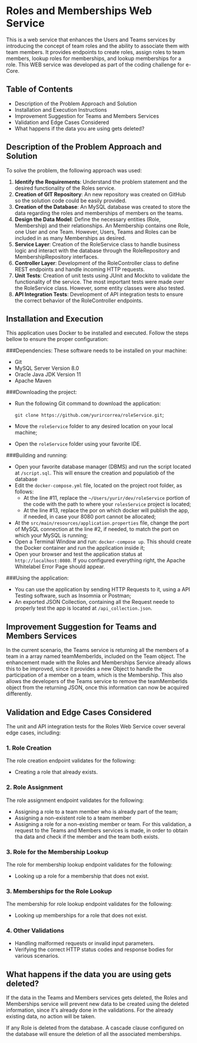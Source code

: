 # Roles and Memberships Web Service

This is a web service that enhances the Users and Teams services by introducing the concept of team roles and the ability to associate them with team members. It provides endpoints to create roles, assign roles to team members, lookup roles for memberships, and lookup memberships for a role.
This WEB service was developed as part of the coding challenge for e-Core.

## Table of Contents

- Description of the Problem Approach and Solution
- Installation and Execution Instructions
- Improvement Suggestion for Teams and Members Services
- Validation and Edge Cases Considered
- What happens if the data you are using gets deleted?

## Description of the Problem Approach and Solution

To solve the problem, the following approach was used:

1. **Identify the Requirements**: Understand the problem statement and the desired functionality of the Roles service.
2. **Creation of GIT Repository**: An new repository was created on GitHub so the solution code could be easily provided.
3. **Creation of the Database**: An MySQL database was created to store the data regarding the roles and memberships of members on the teams.
4. **Design the Data Model**: Define the necessary entities (Role, Membership) and their relationships. An Membership contains one Role, one User and one Team. However, Users, Teams and Roles can be included in as many Memberships as desired.
5. **Service Layer**: Creation of the RoleService class to handle business logic and interact with the database through the RoleRepository and MembershipRepository interfaces.
6. **Controller Layer**: Development of the RoleController class to define REST endpoints and handle incoming HTTP requests.
7. **Unit Tests**: Creation of unit tests using JUnit and Mockito to validate the functionality of the service. The most important tests were made over the RoleService class. However, some entity classes were also tested.
8. **API Integration Tests**: Development of API integration tests to ensure the correct behavior of the RoleController endpoints.

## Installation and Execution

This application uses Docker to be installed and executed. Follow the steps bellow to ensure the proper configuration:

###Dependencies: 
These software needs to be installed on your machine:
- Git
- MySQL Server Version 8.0
- Oracle Java JDK Version 11
- Apache Maven

###Downloading the project:

- Run the following Git command to download the application:

    ``git clone https://github.com/yurircorrea/roleService.git``;

- Move the ``roleService`` folder to any desired location on your local machine;
- Open the ``roleService`` folder using your favorite IDE.

###Building and running:

- Open your favorite database manager (DBMS) and run the script located at ``/script.sql``. This will ensure the creation and populatiob of the database
- Edit the ``docker-compose.yml`` file, located on the project root folder, as follows:
  - At the line #11, replace the ``~/Users/yurir/dev/roleService`` portion of the code with the path to where your ``rolesService`` project is located;
  - At the line #13, replace the por on which docker will publish the app, if needed, in case your 8080 port cannot be allocated;
- At the ``src/main/resources/application.properties`` file, change the port of MySQL connection at the line #2, if needed, to match the port on which your MySQL is running;
- Open a Terminal Window and run: ``docker-compose up``. This should create the Docker container and run the application inside it;
- Open your browser and test the application status at ``http://localhost:8080``. If you configured everything right, the Apache Whitelabel Error Page should appear.

###Using the application:
- You can use the application by sending HTTP Requests to it, using a API Testing software, such as Insomnia or Postman;
- An exported JSON Collection, containing all the Request neede to properly test the app is located at ``/api_collection.json``.

## Improvement Suggestion for Teams and Members Services

In the current scenario, the Teams service is returning all the members of a team in a array named teamMemberIds, included on the Team object.
The enhancement made with the Roles and Memberships Service already allows this to be improved, since it provides a new Object to handle the participation of a member on a team, which is the Membership.
This also allows the developers of the Teams service to remove the teamMemberIds object from the returning JSON, once this information can now be acquired differently.

## Validation and Edge Cases Considered

The unit and API integration tests for the Roles Web Service cover several edge cases, including:

### 1. Role Creation
The role creation endpoint validates for the following:
- Creating a role that already exists.

### 2. Role Assignment
The role assignment endpoint validates for the following:
- Assigning a role to a team member who is already part of the team;
- Assigning a non-existent role to a team member
- Assigning a role for a non-existing member or team. For this validation, a request to the Teams and Members services is made, in order to obtain tha data and check if the member and the team both exists.

### 3. Role for the Membership Lookup
The role for membership lookup endpoint validates for the following:
- Looking up a role for a membership that does not exist.

### 3. Memberships for the Role Lookup
The membership for role lookup endpoint validates for the following:
- Looking up memberships for a role that does not exist.

### 4. Other Validations
- Handling malformed requests or invalid input parameters. 
- Verifying the correct HTTP status codes and response bodies for various scenarios.

## What happens if the data you are using gets deleted?
If the data in the Teams and Members services gets deleted, the Roles and Memberships service will prevent new data to be created using the deleted information, since it's already done in the validations.
For the already existing data, no action will be taken.

If any Role is deleted from the database. A cascade clause configured on the database will ensure the deletion of all the associated memberships.